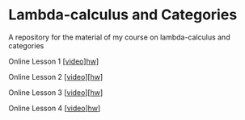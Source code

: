 # Lambda-calculus and Categories
A repository for the material of my course on lambda-calculus and categories

Online Lesson 1 [[video](https://us02web.zoom.us/rec/share/n_pvSS5lHAaE5Dxmcb-gbmRv1DB4E_blgSg59DrYYFhuPuBwEbecLXBqEYx0Csql.5s63NimbikZWNaCp?startTime=1601054013000)][hw](https://github.com/pamellies/lambda-calculus-and-categories/blob/master/LambdaCalculusAndCategories-OnlineNotes1.pdf)]

Online Lesson 2 [[video](https://us02web.zoom.us/rec/play/5CDUO57ThFQqd5VR-ndW9Rs-c5SStqWCsOcmLW8RSZ7auuZDfVAGFVPZEzQPu_dcfu-WIfZ7l6uv3BGg.6QDbEKYscx2pygpn?continueMode=true&_x_zm_rtaid=fO3DpxSCQxKZXg7DIQCDPg.1602103420184.cd75d6cc607b1b576b4ad15deb3b3a04&_x_zm_rhtaid=364)][[hw](https://github.com/pamellies/lambda-calculus-and-categories/blob/master/LambdaCalculusAndCategories-OnlineNotes2.pdf)]

Online Lesson 3 [[video](https://us02web.zoom.us/rec/share/dBjcRgKUMURzJkTwZQMFdLlxWhnmqho-hNjkOBu11R8vRfnqFk4vImRyXCLIGXhR.6SSAp3sbBtq0oK3p?startTime=1603177314000)][[hw](https://github.com/pamellies/lambda-calculus-and-categories/blob/master/LambdaCalculusAndCategories-OnlineNotes3.pdf)]

Online Lesson 4 [[video](https://us02web.zoom.us/rec/share/sd9VvkiE0BKzYjXVRINtv_xTL2EuHHeY3BOgPphFnRzxz6Z_ucj01b5_zOAXwuLb.gJ4woMHBeEoAtqkR?startTime=1602868393000)][hw](https://github.com/pamellies/lambda-calculus-and-categories/blob/master/LambdaCalculusAndCategories-OnlineNotes4.pdf)]
